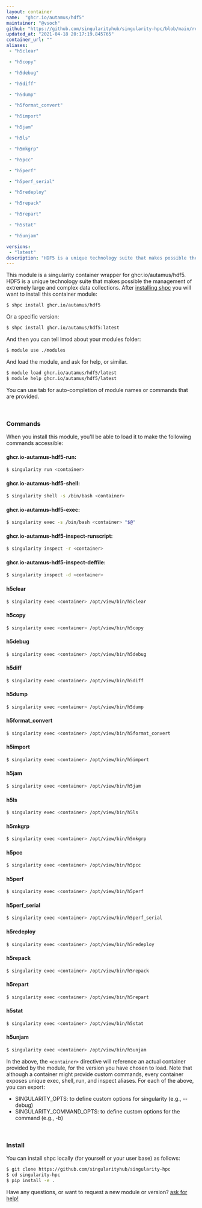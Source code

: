 ```yaml
---
layout: container
name:  "ghcr.io/autamus/hdf5"
maintainer: "@vsoch"
github: "https://github.com/singularityhub/singularity-hpc/blob/main/registry/ghcr.io/autamus/hdf5/container.yaml"
updated_at: "2021-04-18 20:17:19.845765"
container_url: ""
aliases:
 - "h5clear"

 - "h5copy"

 - "h5debug"

 - "h5diff"

 - "h5dump"

 - "h5format_convert"

 - "h5import"

 - "h5jam"

 - "h5ls"

 - "h5mkgrp"

 - "h5pcc"

 - "h5perf"

 - "h5perf_serial"

 - "h5redeploy"

 - "h5repack"

 - "h5repart"

 - "h5stat"

 - "h5unjam"

versions:
 - "latest"
description: "HDF5 is a unique technology suite that makes possible the management of extremely large and complex data collections."
---
```


This module is a singularity container wrapper for ghcr.io/autamus/hdf5.
HDF5 is a unique technology suite that makes possible the management of extremely large and complex data collections.
After [installing shpc](#install) you will want to install this container module:

```bash
$ shpc install ghcr.io/autamus/hdf5
```

Or a specific version:

```bash
$ shpc install ghcr.io/autamus/hdf5:latest
```

And then you can tell lmod about your modules folder:

```bash
$ module use ./modules
```

And load the module, and ask for help, or similar.

```bash
$ module load ghcr.io/autamus/hdf5/latest
$ module help ghcr.io/autamus/hdf5/latest
```

You can use tab for auto-completion of module names or commands that are provided.

<br>

### Commands

When you install this module, you'll be able to load it to make the following commands accessible:

#### ghcr.io-autamus-hdf5-run:

```bash
$ singularity run <container>
```

#### ghcr.io-autamus-hdf5-shell:

```bash
$ singularity shell -s /bin/bash <container>
```

#### ghcr.io-autamus-hdf5-exec:

```bash
$ singularity exec -s /bin/bash <container> "$@"
```

#### ghcr.io-autamus-hdf5-inspect-runscript:

```bash
$ singularity inspect -r <container>
```

#### ghcr.io-autamus-hdf5-inspect-deffile:

```bash
$ singularity inspect -d <container>
```


#### h5clear
       
```bash
$ singularity exec <container> /opt/view/bin/h5clear
```


#### h5copy
       
```bash
$ singularity exec <container> /opt/view/bin/h5copy
```


#### h5debug
       
```bash
$ singularity exec <container> /opt/view/bin/h5debug
```


#### h5diff
       
```bash
$ singularity exec <container> /opt/view/bin/h5diff
```


#### h5dump
       
```bash
$ singularity exec <container> /opt/view/bin/h5dump
```


#### h5format_convert
       
```bash
$ singularity exec <container> /opt/view/bin/h5format_convert
```


#### h5import
       
```bash
$ singularity exec <container> /opt/view/bin/h5import
```


#### h5jam
       
```bash
$ singularity exec <container> /opt/view/bin/h5jam
```


#### h5ls
       
```bash
$ singularity exec <container> /opt/view/bin/h5ls
```


#### h5mkgrp
       
```bash
$ singularity exec <container> /opt/view/bin/h5mkgrp
```


#### h5pcc
       
```bash
$ singularity exec <container> /opt/view/bin/h5pcc
```


#### h5perf
       
```bash
$ singularity exec <container> /opt/view/bin/h5perf
```


#### h5perf_serial
       
```bash
$ singularity exec <container> /opt/view/bin/h5perf_serial
```


#### h5redeploy
       
```bash
$ singularity exec <container> /opt/view/bin/h5redeploy
```


#### h5repack
       
```bash
$ singularity exec <container> /opt/view/bin/h5repack
```


#### h5repart
       
```bash
$ singularity exec <container> /opt/view/bin/h5repart
```


#### h5stat
       
```bash
$ singularity exec <container> /opt/view/bin/h5stat
```


#### h5unjam
       
```bash
$ singularity exec <container> /opt/view/bin/h5unjam
```



In the above, the `<container>` directive will reference an actual container provided
by the module, for the version you have chosen to load. Note that although a container
might provide custom commands, every container exposes unique exec, shell, run, and
inspect aliases. For each of the above, you can export:

 - SINGULARITY_OPTS: to define custom options for singularity (e.g., --debug)
 - SINGULARITY_COMMAND_OPTS: to define custom options for the command (e.g., -b)

<br>
  
### Install

You can install shpc locally (for yourself or your user base) as follows:

```bash
$ git clone https://github.com/singularityhub/singularity-hpc
$ cd singularity-hpc
$ pip install -e .
```

Have any questions, or want to request a new module or version? [ask for help!](https://github.com/singularityhub/singularity-hpc/issues)